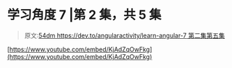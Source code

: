 # 学习角度 7 |第 2 集，共 5 集

> 原文:[54dm https://dev.to/angularactivity/learn-angular-7 第二集第五集](https://dev.to/angularactivity/learn-angular-7--episode-2-of-5-54dm)

[https://www.youtube.com/embed/KjAdZqOwFkg](https://www.youtube.com/embed/KjAdZqOwFkg)